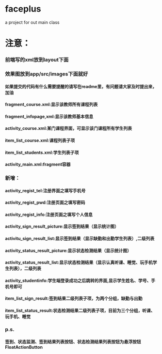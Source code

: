 ﻿# faceplus
a project for out main class




# 注意： #
### 前端写的xml放到layout下面
### 效果图放到app/src/images下面就好
#### 如果提交的代码有什么需要提醒的请写在readme里，有问题请大家及时提出来，加油 ####
#### fragment_course.xml:显示该教师所有课程列表
#### fragment_infopage,xml:显示该教师基本信息
#### activity_course.xml:某门课程界面，可显示该门课程所有学生列表
#### item_list_course.xml:课程列表子项
#### item_list_students.xml:学生列表子项
#### activity_main.xml:fragment容器
### 新增：
#### activity_regist_tel:注册界面之填写手机号
#### activity_regist_pwd:注册页面之填写密码
#### activity_regist_info:注册页面之填写个人信息
#### activity_sign_result_picture:显示签到结果（显示统计图）
#### activitu_sign_result_list:显示签到结果（显示缺勤和出勤学生列表）,二级列表
#### activity_status_result_picture:显示状态检测结果（显示统计图）
#### activity_status_result_list:显示状态检测结果（显示认真听课、睡觉、玩手机学生列表），二级列表
#### activity_studentinfo:学生端登录成功之后跳转的界面,显示学生姓名、学号、手机号即可
#### item_list_sign_result:签到结果二级列表子项，为两个分组，缺勤与出勤
#### item_list_status_result:状态检测结果二级列表子项，目前为三个分组，听课、玩手机、睡觉
### p.s.
#### 签到、状态监测、签到结果列表按钮、状态检测结果列表按钮为悬浮按钮FloatActionButton
